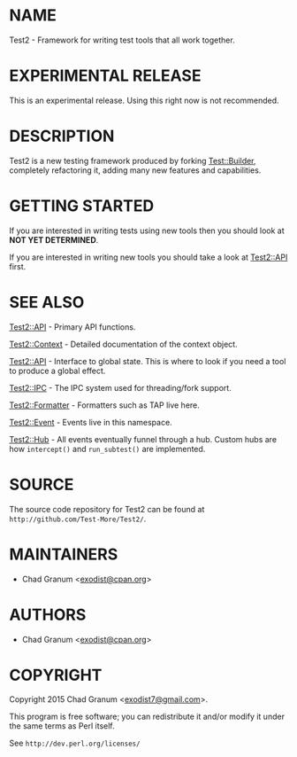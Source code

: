# NAME

Test2 - Framework for writing test tools that all work together.

# EXPERIMENTAL RELEASE

This is an experimental release. Using this right now is not recommended.

# DESCRIPTION

Test2 is a new testing framework produced by forking [Test::Builder](https://metacpan.org/pod/Test::Builder),
completely refactoring it, adding many new features and capabilities.

# GETTING STARTED

If you are interested in writing tests using new tools then you should look at
**NOT YET DETERMINED**.

If you are interested in writing new tools you should take a look at
[Test2::API](https://metacpan.org/pod/Test2::API) first.

# SEE ALSO

[Test2::API](https://metacpan.org/pod/Test2::API) - Primary API functions.

[Test2::Context](https://metacpan.org/pod/Test2::Context) - Detailed documentation of the context object.

[Test2::API](https://metacpan.org/pod/Test2::API) - Interface to global state. This is where to look if you need
a tool to produce a global effect.

[Test2::IPC](https://metacpan.org/pod/Test2::IPC) - The IPC system used for threading/fork support.

[Test2::Formatter](https://metacpan.org/pod/Test2::Formatter) - Formatters such as TAP live here.

[Test2::Event](https://metacpan.org/pod/Test2::Event) - Events live in this namespace.

[Test2::Hub](https://metacpan.org/pod/Test2::Hub) - All events eventually funnel through a hub. Custom hubs are how
`intercept()` and `run_subtest()` are implemented.

# SOURCE

The source code repository for Test2 can be found at
`http://github.com/Test-More/Test2/`.

# MAINTAINERS

- Chad Granum &lt;exodist@cpan.org>

# AUTHORS

- Chad Granum &lt;exodist@cpan.org>

# COPYRIGHT

Copyright 2015 Chad Granum &lt;exodist7@gmail.com>.

This program is free software; you can redistribute it and/or
modify it under the same terms as Perl itself.

See `http://dev.perl.org/licenses/`
